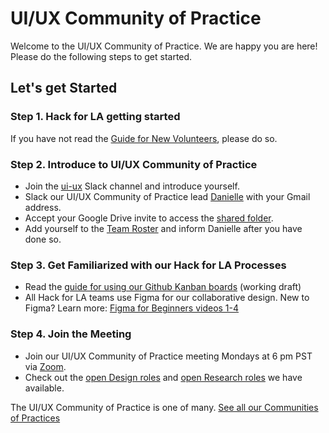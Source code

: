 # UI/UX Community of Practice 

Welcome to the UI/UX Community of Practice. We are happy you are here! Please do the following steps to get started. 

## Let's get Started
### Step 1. Hack for LA getting started
If you have not read the [Guide for New Volunteers](https://www.hackforla.org/getting-started), please do so.  

### Step 2. Introduce to UI/UX Community of Practice
- Join the [ui-ux](https://hackforla.slack.com/archives/C017ESHSMNG) Slack channel and introduce yourself.
- Slack our UI/UX Community of Practice lead [Danielle](https://hackforla.slack.com/team/U013U4VN8V7) with your Gmail address.
- Accept your Google Drive invite to access the [shared folder](https://drive.google.com/drive/u/0/folders/1os-4KyGnL0SXIeyfoDICOEpG5CO_1MaV).
- Add yourself to the [Team Roster](https://docs.google.com/spreadsheets/d/1tdfmQntbXnb2qK7qAWCAtzFi94ZTL8YTDkIwyuLm2_w/edit) and inform Danielle after you have done so.

### Step 3. Get Familiarized with our Hack for LA Processes
- Read the [guide for using our Github Kanban boards](https://docs.google.com/document/d/11Fe7mNdmPBP5bD_yLJ1C0_I1TmoK47AuHHrdhdDyWCs/edit#heading=h.nl3p4nf4eqb4) (working draft) 
- All Hack for LA teams use Figma for our collaborative design. New to Figma? Learn more: [Figma for Beginners videos 1-4](https://www.youtube.com/watch?v=dXQ7IHkTiMM&ab_channel=Figma)  

### Step 4. Join the Meeting 
- Join our UI/UX Community of Practice meeting Mondays at 6 pm PST via [Zoom](https://us02web.zoom.us/j/89670251875?pwd=NTYySW5yL3YrYTRxcHRpK1V6YWdaQT09).
- Check out the [open Design roles](https://github.com/hackforla/UI-UX/projects/3) and [open Research roles](https://github.com/hackforla/UI-UX/projects/2) we have available.

The UI/UX Community of Practice is one of many.  [See all our Communities of Practices](https://github.com/hackforla/communities-of-practice/blob/main/README.md)



